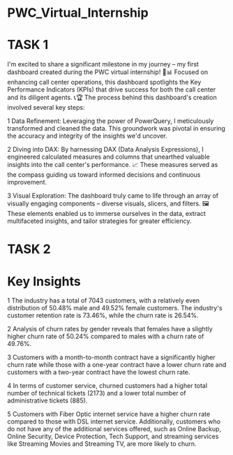 # PWC_Virtual_Internship

# TASK 1

I'm excited to share a significant milestone in my journey – my first dashboard created during the PWC virtual internship! 🚀📊 Focused on enhancing call center operations, this dashboard spotlights the Key Performance Indicators (KPIs) that drive success for both the call center and its diligent agents. 📞🏆
The process behind this dashboard's creation involved several key steps:

1 Data Refinement: Leveraging the power of PowerQuery, I meticulously transformed and cleaned the data. This groundwork was pivotal in ensuring the accuracy and integrity of the insights we'd uncover. 

2️ Diving into DAX: By harnessing DAX (Data Analysis Expressions), I engineered calculated measures and columns that unearthed valuable insights into the call center's performance. 📈 These measures served as the compass guiding us toward informed decisions and continuous improvement.

3️ Visual Exploration: The dashboard truly came to life through an array of visually engaging components – diverse visuals, slicers, and filters. 🖼️ These elements enabled us to immerse ourselves in the data, extract multifaceted insights, and tailor strategies for greater efficiency.

# TASK 2
 # Key Insights
 
1 The industry has a total of 7043 customers, with a relatively even distribution of 50.48% male and 49.52% female customers. The industry's customer retention rate is 73.46%, while the churn rate is 26.54%. 

2 Analysis of churn rates by gender reveals that females have a slightly higher churn rate of 50.24% compared to males with a churn rate of 49.76%.

3 Customers with a month-to-month contract have a significantly higher churn rate while those with a one-year contract have a lower churn rate and customers with a two-year contract have the lowest churn rate.

4 In terms of customer service, churned customers had a higher total number of technical tickets (2173) and a lower total number of administrative tickets (885).

5 Customers with Fiber Optic internet service have a higher churn rate compared to those with DSL internet service. Additionally, customers who do not have any of the additional services offered, such as Online Backup, Online Security, Device Protection, Tech Support, and streaming services like Streaming Movies and Streaming TV, are more likely to churn.
